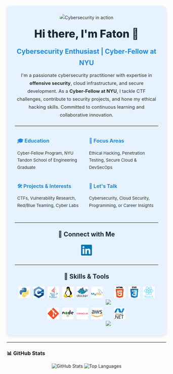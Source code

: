 <div style="background-color: #e6f3ff; padding: 25px; border-radius: 12px; margin: 15px auto; max-width: 800px; box-shadow: 0 3px 10px rgba(0,0,0,0.1); font-family: Inter, sans-serif; color: #2d2d2d; line-height: 1.7;">

   <div align="center">
    <img src="https://media.giphy.com/media/hun4DFmfnDId3lid5b/giphy.gif" width="300" alt="Cybersecurity in action" style="border-radius: 12px;" />
  </div>
 
  <h1 align="center" style="color: #1a2634; font-weight: 800; font-size: 2.4em; margin: 10px 0;"> 
    Hi there, I'm Faton 👋
  </h1>

  <h3 align="center" style="color: #1e88e5; font-weight: 700; font-size: 1.5em; margin: 5px 0;">
    Cybersecurity Enthusiast | Cyber-Fellow at NYU
  </h3>

  <p style="font-size: 1.05em; text-align: center; color: #2d2d2d; font-weight: 400; line-height: 1.7; margin: 10px 0;"> 
    I'm a passionate cybersecurity practitioner with expertise in <strong>offensive security</strong>, cloud infrastructure, and secure development. 
    As a <strong>Cyber-Fellow at NYU</strong>, I tackle CTF challenges, contribute to security projects, and hone my ethical hacking skills. 
    Committed to continuous learning and collaborative innovation.
  </p>

  <hr style="margin: 20px 0; border: none; border-top: 1px solid #ddd;" />

  <div style="display: flex; justify-content: space-around; flex-wrap: wrap; font-size: 0.95em;">
    <div style="flex: 1; min-width: 180px; margin: 8px;">
      <h4 style="color: #1e88e5; font-weight: 700; font-size: 1.2em; margin: 5px 0;"><strong>🎓 Education</strong></h4>
      <p style="color: #2d2d2d; font-weight: 400;">Cyber-Fellow Program, NYU Tandon School of Engineering Graduate</p>
    </div>
    <div style="flex: 1; min-width: 180px; margin: 8px;">
      <h4 style="color: #1e88e5; font-weight: 700; font-size: 1.2em; margin: 5px 0;"><strong>🔐 Focus Areas</strong></h4>
      <p style="color: #2d2d2d; font-weight: 400;">Ethical Hacking, Penetration Testing, Secure Cloud & DevSecOps</p>
    </div>
    <div style="flex: 1; min-width: 180px; margin: 8px;">
      <h4 style="color: #1e88e5; font-weight: 700; font-size: 1.2em; margin: 5px 0;"><strong>🛠️ Projects & Interests</strong></h4>
      <p style="color: #2d2d2d; font-weight: 400;">CTFs, Vulnerability Research, Red/Blue Teaming, Cyber Labs</p>
    </div>
    <div style="flex: 1; min-width: 180px; margin: 8px;">
      <h4 style="color: #1e88e5; font-weight: 700; font-size: 1.2em; margin: 5px 0;"><strong>💬 Let's Talk</strong></h4>
      <p style="color: #2d2d2d; font-weight: 400;">Cybersecurity, Cloud Security, Programming, or Career Insights</p>
    </div>
  </div>

  <hr style="margin: 20px 0; border: none; border-top: 1px solid #ddd;" />

  <h3 style="text-align: center; color: #1a2634; font-weight: 700; font-size: 1.4em; margin: 10px 0;">🔗 Connect with Me</h3>
  <p align="center" style="margin: 15px 0;">
    <a href="https://www.linkedin.com/in/faton-haxhiu-71743511a/" target="_blank" style="margin: 0 8px;" aria-label="LinkedIn Profile">
      <img src="https://raw.githubusercontent.com/devicons/devicon/master/icons/linkedin/linkedin-original.svg" alt="LinkedIn" width="36" height="36"/>
    </a>
  </p>

  <hr style="margin: 20px 0; border: none; border-top: 1px solid #ddd;" />

  <h3 style="text-align: center; color: #1a2634; font-weight: 700; font-size: 1.4em; margin: 10px 0;">🧰 Skills & Tools</h3>
  <div style="text-align: center; font-size: 0;">
    <img src="https://raw.githubusercontent.com/devicons/devicon/master/icons/python/python-original.svg" alt="Python" width="36" height="36" style="margin: 5px;">
    <img src="https://raw.githubusercontent.com/devicons/devicon/master/icons/cplusplus/cplusplus-original.svg" alt="C++" width="36" height="36" style="margin: 5px;">
    <img src="https://raw.githubusercontent.com/devicons/devicon/master/icons/java/java-original.svg" alt="Java" width="36" height="36" style="margin: 5px;">
    <img src="https://raw.githubusercontent.com/devicons/devicon/master/icons/linux/linux-original.svg" alt="Linux" width="36" height="36" style="margin: 5px;">
    <img src="https://raw.githubusercontent.com/devicons/devicon/master/icons/docker/docker-original-wordmark.svg" alt="Docker" width="36" height="36" style="margin: 5px;">
    <img src="https://raw.githubusercontent.com/devicons/devicon/master/icons/mysql/mysql-original-wordmark.svg" alt="MySQL" width="36" height="36" style="margin: 5px;">
    <img src="https://www.svgrepo.com/show/303229/microsoft-sql-server-logo.svg" alt="SQL Server" width="36" height="36" style="margin: 5px;">
    <img src="https://raw.githubusercontent.com/devicons/devicon/master/icons/html5/html5-original-wordmark.svg" alt="HTML5" width="36" height="36" style="margin: 5px;">
    <img src="https://raw.githubusercontent.com/devicons/devicon/master/icons/css3/css3-original-wordmark.svg" alt="CSS3" width="36" height="36" style="margin: 5px;">
    <img src="https://raw.githubusercontent.com/devicons/devicon/master/icons/react/react-original-wordmark.svg" alt="React" width="36" height="36" style="margin: 5px;">
    <img src="https://raw.githubusercontent.com/devicons/devicon/master/icons/git/git-original.svg" alt="Git" width="36" height="36" style="margin: 5px;">
    <img src="https://raw.githubusercontent.com/devicons/devicon/master/icons/nodejs/nodejs-original-wordmark.svg" alt="Node.js" width="36" height="36" style="margin: 5px;">
    <img src="https://raw.githubusercontent.com/devicons/devicon/master/icons/oracle/oracle-original.svg" alt="Oracle" width="36" height="36" style="margin: 5px;">
    <img src="https://raw.githubusercontent.com/devicons/devicon/master/icons/amazonwebservices/amazonwebservices-original-wordmark.svg" alt="AWS" width="36" height="36" style="margin: 5px;">
    <img src="https://www.vectorlogo.zone/logos/microsoft_azure/microsoft_azure-icon.svg" alt="Azure" width="36" height="36" style="margin: 5px;">
    <img src="https://raw.githubusercontent.com/devicons/devicon/master/icons/dot-net/dot-net-original-wordmark.svg" alt=".NET" width="36" height="36" style="margin: 5px;">
  </div>
</div>

<hr style="margin: 20px 0; border: none; border-top: 1px solid #ddd;" />

### 📊 GitHub Stats
<p align="center" style="font-family: Inter, sans-serif; color: #1a2634;">
  <img src="https://github-readme-stats.vercel.app/api?username=fatonhaxhiu&show_icons=true&theme=light&hide_border=true" alt="GitHub Stats" width="400" />
  <img src="https://github-readme-stats.vercel.app/api/top-langs/?username=fatonhaxhiu&layout=compact&theme=light&hide_border=true" alt="Top Languages" width="300" />
</p>
